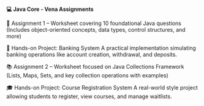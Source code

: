 **💻 Java Core - Vena Assignments** <br>

📘 Assignment 1 – Worksheet covering 10 foundational Java questions
(Includes object-oriented concepts, data types, control structures, and more) <br>

🏦 Hands-on Project: Banking System
A practical implementation simulating banking operations like account creation, withdrawal, and deposits.<br>

📚 Assignment 2 – Worksheet focused on Java Collections Framework
(Lists, Maps, Sets, and key collection operations with examples)<br>

🎓 Hands-on Project: Course Registration System
A real-world style project allowing students to register, view courses, and manage waitlists.<br>



